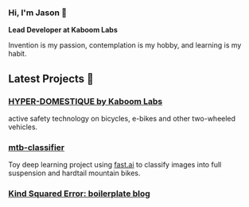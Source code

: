 ### Hi, I'm Jason 👋

**Lead Developer at Kaboom Labs**

Invention is my passion, contemplation is my hobby, and learning is my habit.

## Latest Projects 🎨

### [HYPER-DOMESTIQUE by Kaboom Labs](https://hyperdomestique.com)
active safety technology on bicycles, e-bikes and other two-wheeled vehicles.

### [mtb-classifier](https://github.com/tensorturtle/mtb-classifier)

Toy deep learning project using [fast.ai](https://github.com/fastai/fastai) to classify images into full suspension and hardtail mountain bikes.

### [Kind Squared Error: boilerplate blog](https://tensorturtle.github.io)

<!--
**neuroquantifier/neuroquantifier** is a ✨ _special_ ✨ repository because its `README.md` (this file) appears on your GitHub profile.

Here are some ideas to get you started:

- 🔭 I’m currently working on ...
- 🌱 I’m currently learning ...
- 👯 I’m looking to collaborate on ...
- 🤔 I’m looking for help with ...
- 💬 Ask me about ...
- 📫 How to reach me: ...
- 😄 Pronouns: ...
- ⚡ Fun fact: ...
-->
